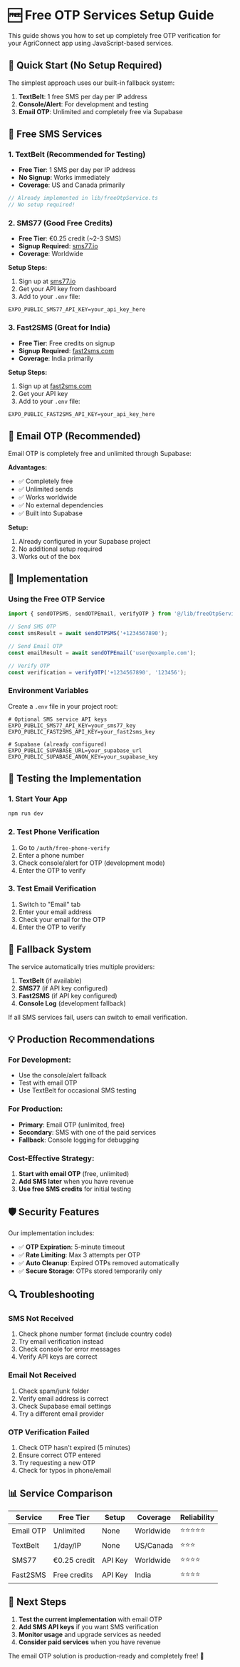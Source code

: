 # 🆓 Free OTP Services Setup Guide

This guide shows you how to set up completely free OTP verification for your AgriConnect app using JavaScript-based services.

## 🎯 **Quick Start (No Setup Required)**

The simplest approach uses our built-in fallback system:

1. **TextBelt**: 1 free SMS per day per IP address
2. **Console/Alert**: For development and testing
3. **Email OTP**: Unlimited and completely free via Supabase

## 📱 **Free SMS Services**

### **1. TextBelt (Recommended for Testing)**
- **Free Tier**: 1 SMS per day per IP address
- **No Signup**: Works immediately
- **Coverage**: US and Canada primarily

```typescript
// Already implemented in lib/freeOtpService.ts
// No setup required!
```

### **2. SMS77 (Good Free Credits)**
- **Free Tier**: €0.25 credit (~2-3 SMS)
- **Signup Required**: [sms77.io](https://www.sms77.io)
- **Coverage**: Worldwide

**Setup Steps:**
1. Sign up at [sms77.io](https://www.sms77.io)
2. Get your API key from dashboard
3. Add to your `.env` file:

```env
EXPO_PUBLIC_SMS77_API_KEY=your_api_key_here
```

### **3. Fast2SMS (Great for India)**
- **Free Tier**: Free credits on signup
- **Signup Required**: [fast2sms.com](https://www.fast2sms.com)
- **Coverage**: India primarily

**Setup Steps:**
1. Sign up at [fast2sms.com](https://www.fast2sms.com)
2. Get your API key
3. Add to your `.env` file:

```env
EXPO_PUBLIC_FAST2SMS_API_KEY=your_api_key_here
```

## 📧 **Email OTP (Recommended)**

Email OTP is completely free and unlimited through Supabase:

**Advantages:**
- ✅ Completely free
- ✅ Unlimited sends
- ✅ Works worldwide
- ✅ No external dependencies
- ✅ Built into Supabase

**Setup:**
1. Already configured in your Supabase project
2. No additional setup required
3. Works out of the box

## 🔧 **Implementation**

### **Using the Free OTP Service**

```typescript
import { sendOTPSMS, sendOTPEmail, verifyOTP } from '@/lib/freeOtpService';

// Send SMS OTP
const smsResult = await sendOTPSMS('+1234567890');

// Send Email OTP  
const emailResult = await sendOTPEmail('user@example.com');

// Verify OTP
const verification = verifyOTP('+1234567890', '123456');
```

### **Environment Variables**

Create a `.env` file in your project root:

```env
# Optional SMS service API keys
EXPO_PUBLIC_SMS77_API_KEY=your_sms77_key
EXPO_PUBLIC_FAST2SMS_API_KEY=your_fast2sms_key

# Supabase (already configured)
EXPO_PUBLIC_SUPABASE_URL=your_supabase_url
EXPO_PUBLIC_SUPABASE_ANON_KEY=your_supabase_key
```

## 🚀 **Testing the Implementation**

### **1. Start Your App**
```bash
npm run dev
```

### **2. Test Phone Verification**
1. Go to `/auth/free-phone-verify`
2. Enter a phone number
3. Check console/alert for OTP (development mode)
4. Enter the OTP to verify

### **3. Test Email Verification**
1. Switch to "Email" tab
2. Enter your email address
3. Check your email for the OTP
4. Enter the OTP to verify

## 🔄 **Fallback System**

The service automatically tries multiple providers:

1. **TextBelt** (if available)
2. **SMS77** (if API key configured)
3. **Fast2SMS** (if API key configured)
4. **Console Log** (development fallback)

If all SMS services fail, users can switch to email verification.

## 💡 **Production Recommendations**

### **For Development:**
- Use the console/alert fallback
- Test with email OTP
- Use TextBelt for occasional SMS testing

### **For Production:**
- **Primary**: Email OTP (unlimited, free)
- **Secondary**: SMS with one of the paid services
- **Fallback**: Console logging for debugging

### **Cost-Effective Strategy:**
1. **Start with email OTP** (free, unlimited)
2. **Add SMS later** when you have revenue
3. **Use free SMS credits** for initial testing

## 🛡️ **Security Features**

Our implementation includes:

- ✅ **OTP Expiration**: 5-minute timeout
- ✅ **Rate Limiting**: Max 3 attempts per OTP
- ✅ **Auto Cleanup**: Expired OTPs removed automatically
- ✅ **Secure Storage**: OTPs stored temporarily only

## 🔍 **Troubleshooting**

### **SMS Not Received**
1. Check phone number format (include country code)
2. Try email verification instead
3. Check console for error messages
4. Verify API keys are correct

### **Email Not Received**
1. Check spam/junk folder
2. Verify email address is correct
3. Check Supabase email settings
4. Try a different email provider

### **OTP Verification Failed**
1. Check OTP hasn't expired (5 minutes)
2. Ensure correct OTP entered
3. Try requesting a new OTP
4. Check for typos in phone/email

## 📊 **Service Comparison**

| Service | Free Tier | Setup | Coverage | Reliability |
|---------|-----------|-------|----------|-------------|
| Email OTP | Unlimited | None | Worldwide | ⭐⭐⭐⭐⭐ |
| TextBelt | 1/day/IP | None | US/Canada | ⭐⭐⭐ |
| SMS77 | €0.25 credit | API Key | Worldwide | ⭐⭐⭐⭐ |
| Fast2SMS | Free credits | API Key | India | ⭐⭐⭐⭐ |

## 🎯 **Next Steps**

1. **Test the current implementation** with email OTP
2. **Add SMS API keys** if you want SMS verification
3. **Monitor usage** and upgrade services as needed
4. **Consider paid services** when you have revenue

The email OTP solution is production-ready and completely free! 🎉